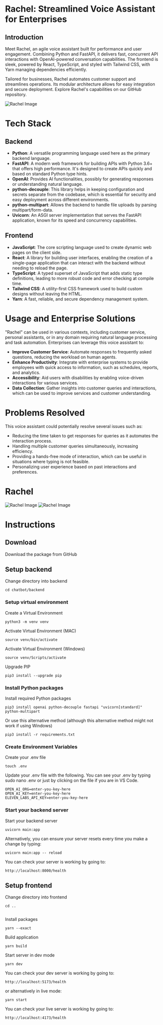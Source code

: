 # Rachel: Streamlined Voice Assistant for Enterprises

## Introduction

Meet Rachel, an agile voice assistant built for performance and user engagement. Combining Python and FastAPI, it delivers fast, concurrent API interactions with OpenAI-powered conversation capabilities. The frontend is sleek, powered by React, TypeScript, and styled with Tailwind CSS, with Yarn managing dependencies efficiently.

Tailored for businesses, Rachel automates customer support and streamlines operations. Its modular architecture allows for easy integration and secure deployment. Explore Rachel's capabilities on our GitHub repository.

<img src="/frontend/media/rachel.webp" alt="Rachel Image">

# Tech Stack

## Backend

- **Python**: A versatile programming language used here as the primary backend language.
- **FastAPI**: A modern web framework for building APIs with Python 3.6+ that offers high performance. It's designed to create APIs quickly and based on standard Python type hints.
- **OpenAI**: Provides AI functionalities, possibly for generating responses or understanding natural language.
- **python-decouple**: This library helps in keeping configuration and secrets separate from the codebase, which is essential for security and easy deployment across different environments.
- **python-multipart**: Allows the backend to handle file uploads by parsing multipart/form-data.
- **Uvicorn**: An ASGI server implementation that serves the FastAPI application, known for its speed and concurrency capabilities.

## Frontend

- **JavaScript**: The core scripting language used to create dynamic web pages on the client side.
- **React**: A library for building user interfaces, enabling the creation of a single-page application that can interact with the backend without needing to reload the page.
- **TypeScript**: A typed superset of JavaScript that adds static type definitions, leading to more robust code and error checking at compile time.
- **Tailwind CSS**: A utility-first CSS framework used to build custom designs without leaving the HTML.
- **Yarn**: A fast, reliable, and secure dependency management system.

# Usage and Enterprise Solutions

"Rachel" can be used in various contexts, including customer service, personal assistants, or in any domain requiring natural language processing and task automation. Enterprises can leverage this voice assistant to:

- **Improve Customer Service**: Automate responses to frequently asked questions, reducing the workload on human agents.
- **Enhance Productivity**: Integrate with enterprise systems to provide employees with quick access to information, such as schedules, reports, and analytics.
- **Accessibility**: Aid users with disabilities by enabling voice-driven interactions for various services.
- **Data Collection**: Gather insights into customer queries and interactions, which can be used to improve services and customer understanding.

# Problems Resolved

This voice assistant could potentially resolve several issues such as:

- Reducing the time taken to get responses for queries as it automates the interaction process.
- Handling multiple customer queries simultaneously, increasing efficiency.
- Providing a hands-free mode of interaction, which can be useful in situations where typing is not feasible.
- Personalizing user experience based on past interactions and preferences.

# Rachel

<img src="/frontend/media/rachel.png" alt="Rachel Image">

<img src="/frontend/media/rachel.png" alt="Rachel Image">

# Instructions

## Download

Download the package from GitHub

## Setup backend

Change directory into backend

```shell
cd chatbot/backend
```

### Setup virtual environment

Create a Virtual Environment

```shell
python3 -m venv venv
```

Activate Virtual Environment (MAC)

```shell
source venv/bin/activate
```

Activate Virtual Environment (Windows)

```shell
source venv/Scripts/activate
```

Upgrade PIP

```shell
pip3 install --upgrade pip
```

### Install Python packages

Install required Python packages

```shell
pip3 install openai python-decouple fastapi "uvicorn[standard]" python-multipart
```

Or use this alternative method (although this alternative method might not work if using Windows)

```shell
pip3 install -r requirements.txt
```

### Create Environment Variables

Create your .env file

```shell
touch .env
```

Update your .env file with the following. You can see your .env by typing sudo nano .env or just by clicking on the file if you are in VS Code.

```plain
OPEN_AI_ORG=enter-you-key-here
OPEN_AI_KEY=enter-you-key-here
ELEVEN_LABS_API_KEY=enter-you-key-here
```

### Start your backend server

Start your backend server

```shell
uvicorn main:app
```

Alternatively, you can ensure your server resets every time you make a change by typing:

```shell
uvicorn main:app -- reload
```

You can check your server is working by going to:

```plain
http://localhost:8000/health
```

## Setup frontend

Change directory into frontend

```shell
cd ..
  
```

Install packages

```shell
yarn --exact
```

Build application

```shell
yarn build
```

Start server in dev mode

```shell
yarn dev
```

You can check your dev server is working by going to:

```plain
http://localhost:5173/health
```

or alternatively in live mode:

```shell
yarn start
```

You can check your live server is working by going to:

```plain
http://localhost:4173/health
```
